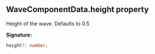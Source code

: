 
## WaveComponentData.height property

Height of the wave. Defaults to 0.5

**Signature:**

```typescript
height?: number;
```
